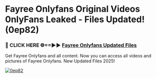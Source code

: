 # Fayree Onlyfans Original Videos 0nlyFans Leaked - Files Updated! (0ep82)

<h3>🔴 CLICK HERE 🌐==►► <a href="https://tinyurl.com/2m67pmp6" rel="nofollow">Fayree Onlyfans Updated Files</a></h3>

Get Fayree Onlyfans and all content. Now you can access all videos and pictures of Fayree Onlyfans. New Updated Files 2025!

[![0ep82](https://i.imgur.com/H4QAA4z.gif)](https://tinyurl.com/2m67pmp6)